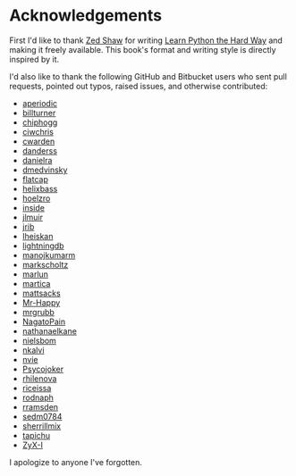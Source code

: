 Acknowledgements
================

First I'd like to thank [Zed Shaw][] for writing [Learn Python the Hard Way][]
and making it freely available.  This book's format and writing style is
directly inspired by it.

[Zed Shaw]: http://zedshaw.com/
[Learn Python the Hard Way]: http://learnpythonthehardway.org/

I'd also like to thank the following GitHub and Bitbucket users who sent pull
requests, pointed out typos, raised issues, and otherwise contributed:

* [aperiodic](https://github.com/aperiodic)
* [billturner](https://github.com/billturner)
* [chiphogg](https://github.com/chiphogg)
* [ciwchris](https://github.com/ciwchris)
* [cwarden](https://github.com/cwarden)
* [danderss](https://bitbucket.org/danderss/)
* [danielra](https://github.com/danielra)
* [dmedvinsky](https://github.com/dmedvinsky)
* [flatcap](https://github.com/flatcap)
* [helixbass](https://bitbucket.org/helixbass)
* [hoelzro](https://github.com/hoelzro)
* [inside](https://github.com/inside)
* [jlmuir](https://bitbucket.org/jlmuir/)
* [jrib](https://github.com/jrib)
* [lheiskan](https://github.com/lheiskan)
* [lightningdb](https://github.com/lightningdb)
* [manojkumarm](https://github.com/manojkumarm)
* [markscholtz](https://github.com/markscholtz)
* [marlun](https://github.com/marlun)
* [martica](https://github.com/martica)
* [mattsacks](https://github.com/mattsacks)
* [Mr-Happy](https://github.com/Mr-Happy)
* [mrgrubb](https://github.com/mrgrubb)
* [NagatoPain](https://github.com/NagatoPain)
* [nathanaelkane](https://github.com/nathanaelkane)
* [nielsbom](https://github.com/nielsbom)
* [nkalvi](https://github.com/nkalvi)
* [nvie](https://github.com/nvie)
* [Psycojoker](https://github.com/Psycojoker)
* [rhilenova](https://github.com/rhilenova)
* [riceissa](https://github.com/riceissa)
* [rodnaph](https://github.com/rodnaph)
* [rramsden](https://github.com/rramsden)
* [sedm0784](https://github.com/sedm0784)
* [sherrillmix](https://github.com/sherrillmix)
* [tapichu](https://github.com/tapichu)
* [ZyX-I](https://github.com/ZyX-I)

I apologize to anyone I've forgotten.
